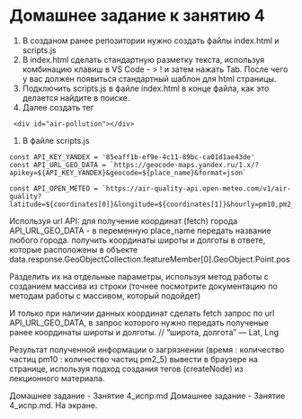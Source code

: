 # Домашнее задание к занятию 4

1. В созданом ранее репозитории нужно создать файлы index.html и scripts.js 
2. В index.html сделать стандартную разметку текста, используя комбинацию клавиш в VS Code - > ! и затем нажать Tab. После чего у вас должен появиться стандартный шаблон для html страницы.
3. Подключить scripts.js в файле index.html в конце файла, как это делается найдите в поиске.
4. Далее создать тег 
```
 <div id="air-pollution"></div>
```
1. В файле scripts.js 
```
const API_KEY_YANDEX = '85eaff1b-ef9e-4c11-89bc-ca01d1ae43de'
const API_URL_GEO_DATA = `https://geocode-maps.yandex.ru/1.x/?apikey=${API_KEY_YANDEX}&geocode=${place_name}&format=json`

const API_OPEN_METEO = `https://air-quality-api.open-meteo.com/v1/air-quality?latitude=${coordinates[0]}&longitude=${coordinates[1]}&hourly=pm10,pm2_5`
```
Используя url API: 
для получение координат (fetch) города API_URL_GEO_DATA - в переменную place_name передать название любого города.
получить координаты широты и долготы в ответе, которые расположены в объекте data.response.GeoObjectCollection.featureMember[0].GeoObject.Point.pos

Разделить их на отдельные параметры, используя метод работы с созданием массива из строки (точнее посмотрите документацию по методам работы с массивом, который подойдет)

И только при наличии данных координат сделать fetch  запрос по url API_URL_GEO_DATA, в запрос которого нужно передать полученые ранее координаты широты и долготы.
// “широта, долгота” — Lat, Lng

Результат полученной информации о загрязнении (время : количество частиц pm10 : количество частиц pm2_5) вывести в браузере на странице, используя подход создания тегов (createNode) из лекционного материала. 

Домашнее задание - Занятие 4_испр.md
Домашнее задание - Занятие 4_испр.md. На экране.